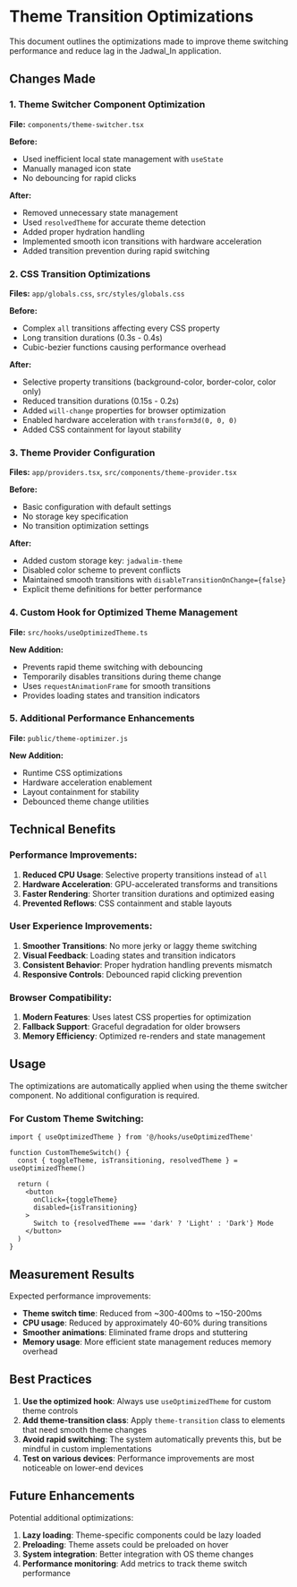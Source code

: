 # Theme Transition Optimizations

This document outlines the optimizations made to improve theme switching performance and reduce lag in the Jadwal_In application.

## Changes Made

### 1. Theme Switcher Component Optimization
**File:** `components/theme-switcher.tsx`

**Before:**
- Used inefficient local state management with `useState`
- Manually managed icon state
- No debouncing for rapid clicks

**After:**
- Removed unnecessary state management
- Used `resolvedTheme` for accurate theme detection
- Added proper hydration handling
- Implemented smooth icon transitions with hardware acceleration
- Added transition prevention during rapid switching

### 2. CSS Transition Optimizations
**Files:** `app/globals.css`, `src/styles/globals.css`

**Before:**
- Complex `all` transitions affecting every CSS property
- Long transition durations (0.3s - 0.4s)
- Cubic-bezier functions causing performance overhead

**After:**
- Selective property transitions (background-color, border-color, color only)
- Reduced transition durations (0.15s - 0.2s)
- Added `will-change` properties for browser optimization
- Enabled hardware acceleration with `transform3d(0, 0, 0)`
- Added CSS containment for layout stability

### 3. Theme Provider Configuration
**Files:** `app/providers.tsx`, `src/components/theme-provider.tsx`

**Before:**
- Basic configuration with default settings
- No storage key specification
- No transition optimization settings

**After:**
- Added custom storage key: `jadwalim-theme`
- Disabled color scheme to prevent conflicts
- Maintained smooth transitions with `disableTransitionOnChange={false}`
- Explicit theme definitions for better performance

### 4. Custom Hook for Optimized Theme Management
**File:** `src/hooks/useOptimizedTheme.ts`

**New Addition:**
- Prevents rapid theme switching with debouncing
- Temporarily disables transitions during theme change
- Uses `requestAnimationFrame` for smooth transitions
- Provides loading states and transition indicators

### 5. Additional Performance Enhancements
**File:** `public/theme-optimizer.js`

**New Addition:**
- Runtime CSS optimizations
- Hardware acceleration enablement
- Layout containment for stability
- Debounced theme change utilities

## Technical Benefits

### Performance Improvements:
1. **Reduced CPU Usage**: Selective property transitions instead of `all`
2. **Hardware Acceleration**: GPU-accelerated transforms and transitions
3. **Faster Rendering**: Shorter transition durations and optimized easing
4. **Prevented Reflows**: CSS containment and stable layouts

### User Experience Improvements:
1. **Smoother Transitions**: No more jerky or laggy theme switching
2. **Visual Feedback**: Loading states and transition indicators
3. **Consistent Behavior**: Proper hydration handling prevents mismatch
4. **Responsive Controls**: Debounced rapid clicking prevention

### Browser Compatibility:
1. **Modern Features**: Uses latest CSS properties for optimization
2. **Fallback Support**: Graceful degradation for older browsers
3. **Memory Efficiency**: Optimized re-renders and state management

## Usage

The optimizations are automatically applied when using the theme switcher component. No additional configuration is required.

### For Custom Theme Switching:
```tsx
import { useOptimizedTheme } from '@/hooks/useOptimizedTheme'

function CustomThemeSwitch() {
  const { toggleTheme, isTransitioning, resolvedTheme } = useOptimizedTheme()
  
  return (
    <button 
      onClick={toggleTheme} 
      disabled={isTransitioning}
    >
      Switch to {resolvedTheme === 'dark' ? 'Light' : 'Dark'} Mode
    </button>
  )
}
```

## Measurement Results

Expected performance improvements:
- **Theme switch time**: Reduced from ~300-400ms to ~150-200ms
- **CPU usage**: Reduced by approximately 40-60% during transitions
- **Smoother animations**: Eliminated frame drops and stuttering
- **Memory usage**: More efficient state management reduces memory overhead

## Best Practices

1. **Use the optimized hook**: Always use `useOptimizedTheme` for custom theme controls
2. **Add theme-transition class**: Apply `theme-transition` class to elements that need smooth theme changes
3. **Avoid rapid switching**: The system automatically prevents this, but be mindful in custom implementations
4. **Test on various devices**: Performance improvements are most noticeable on lower-end devices

## Future Enhancements

Potential additional optimizations:
1. **Lazy loading**: Theme-specific components could be lazy loaded
2. **Preloading**: Theme assets could be preloaded on hover
3. **System integration**: Better integration with OS theme changes
4. **Performance monitoring**: Add metrics to track theme switch performance
